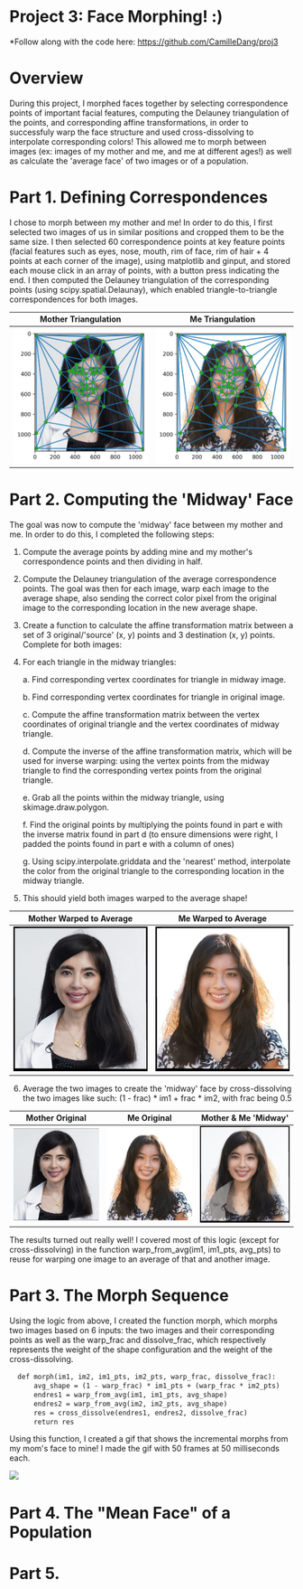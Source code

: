 # Project 3: Face Morphing! :) 

*Follow along with the code here: https://github.com/CamilleDang/proj3

#  Overview

During this project, I morphed faces together by selecting correspondence points of important facial features, computing the Delauney triangulation of the points, and corresponding affine transformations, in order to successfuly warp the face structure and used cross-dissolving to interpolate corresponding colors! This allowed me to morph between images (ex: images of my mother and me, and me at different ages!) as well as calculate the 'average face' of two images or of a population.

#  Part 1. Defining Correspondences

I chose to morph between my mother and me! 
In order to do this, I first selected two images of us in similar positions and cropped them to be the same size. I then selected 60 correspondence points at key feature points (facial features such as eyes, nose, mouth, rim of face, rim of hair + 4 points at each corner of the image), using matplotlib and ginput, and stored each mouse click in an array of points, with a button press indicating the end.
I then computed the Delauney triangulation of the corresponding points (using scipy.spatial.Delaunay), which enabled triangle-to-triangle correspondences for both images.

| Mother Triangulation | Me Triangulation | 
|:-------------------------:|:-------------------------:|
|<img width="400" src="ma_delaunay.png"> |  <img width="400" src="cam_delaunay.png"> |

#  Part 2. Computing the 'Midway' Face

The goal was now to compute the 'midway' face between my mother and me. In order to do this, I completed the following steps:
1. Compute the average points by adding mine and my mother's correspondence points and then dividing in half.
2. Compute the Delauney triangulation of the average correspondence points.
The goal was then for each image, warp each image to the average shape, also sending the correct color pixel from the original image to the corresponding location in the new average shape.
3. Create a function to calculate the affine transformation matrix between a set of 3 original/'source' (x, y) points and 3 destination (x, y) points.
Complete for both images:
4. For each triangle in the midway triangles:
   
   a. Find corresponding vertex coordinates for triangle in midway image.
  
   b. Find corresponding vertex coordinates for triangle in original image.
  
   c. Compute the affine transformation matrix between the vertex coordinates of original triangle and the vertex coordinates of midway triangle.
  
   d. Compute the inverse of the affine transformation matrix, which will be used for inverse warping: using the vertex points from the midway triangle to find the corresponding vertex  points from the original triangle.
  
   e. Grab all the points within the midway triangle, using skimage.draw.polygon.
  
   f. Find the original points by multiplying the points found in part e with the inverse matrix found in part d (to ensure dimensions were right, I padded the points found in part e   with a column of ones)
  
   g. Using scipy.interpolate.griddata and the 'nearest' method, interpolate the color from the original triangle to the corresponding location in the midway triangle.
  
6. This should yield both images warped to the average shape!

| Mother Warped to Average | Me Warped to Average | 
|:-------------------------:|:-------------------------:|
|<img width="400" src="output_image.png"> |  <img width="400" src="cam_interpolate.png"> |

6. Average the two images to create the 'midway' face by cross-dissolving the two images like such: (1 - frac) * im1 + frac * im2, with frac being 0.5

| Mother Original | Me Original | Mother & Me 'Midway' |
|:-------------------------:|:-------------------------:|:-------------------------:|
|<img width="400" src="macrop2.png">  |  <img width="400" src="camcrop.jpg"> | <img width="400" src="morphed_test.png"> |

The results turned out really well! I covered most of this logic (except for cross-dissolving) in the function warp_from_avg(im1, im1_pts, avg_pts) to reuse for warping one image to an average of that and another image.

# Part 3. The Morph Sequence

Using the logic from above, I created the function morph, which morphs two images based on 6 inputs: the two images and their corresponding points as well as the warp_frac and dissolve_frac, which respectively represents the weight of the shape configuration and the weight of the cross-dissolving.

      def morph(im1, im2, im1_pts, im2_pts, warp_frac, dissolve_frac):
          avg_shape = (1 - warp_frac) * im1_pts + (warp_frac * im2_pts)
          endres1 = warp_from_avg(im1, im1_pts, avg_shape)
          endres2 = warp_from_avg(im2, im2_pts, avg_shape)
          res = cross_dissolve(endres1, endres2, dissolve_frac)
          return res

Using this function, I created a gif that shows the incremental morphs from my mom's face to mine! I made the gif with 50 frames at 50 milliseconds each.

<img width="500" src="morphed_w_interp.gif"> 

# Part 4. The "Mean Face" of a Population



# Part 5. 

